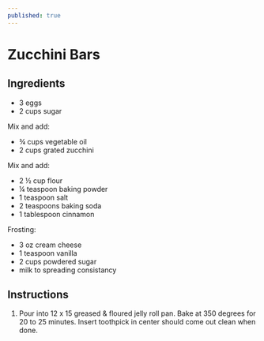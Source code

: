 ```yaml
---
published: true
---
```

# Zucchini Bars

## Ingredients
- 3 eggs
- 2 cups sugar

Mix and add:
- ¾ cups vegetable oil
- 2 cups grated zucchini

Mix and add:
- 2 ½ cup flour
- ¼ teaspoon baking powder
- 1 teaspoon salt
- 2 teaspoons baking soda
- 1 tablespoon cinnamon

Frosting:
- 3 oz cream cheese
- 1 teaspoon vanilla
- 2 cups powdered sugar
- milk to spreading consistancy

## Instructions
1. Pour into 12 x 15 greased & floured jelly roll pan.  Bake at 350 degrees for 20 to 25 minutes. Insert toothpick in center should come out clean when done.